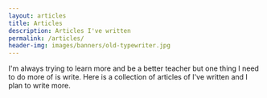 ```yaml
---
layout: articles
title: Articles
description: Articles I've written
permalink: /articles/
header-img: images/banners/old-typewriter.jpg
---
```


I'm always trying to learn more and be a better teacher but one thing I need to do more of is write. Here is a collection of articles of I've written and I plan to write more.